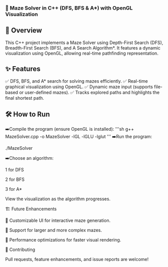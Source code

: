 ### 🏁 Maze Solver in C++ (DFS, BFS & A*) with OpenGL Visualization

## 📌 Overview

This C++ project implements a Maze Solver using Depth-First Search (DFS), Breadth-First Search (BFS), and A Search Algorithm*. It features a dynamic visualization using OpenGL, allowing real-time pathfinding representation.

## ✨ Features

✅ DFS, BFS, and A* search for solving mazes efficiently.
✅ Real-time graphical visualization using OpenGL.
✅ Dynamic maze input (supports file-based or user-defined mazes).
✅ Tracks explored paths and highlights the final shortest path.

## 🛠️ How to Run

➡️Compile the program (ensure OpenGL is installed):
'''sh
g++ MazeSolver.cpp -o MazeSolver -lGL -lGLU -lglut
'''
➡️Run the program:

./MazeSolver

➡️Choose an algorithm:

1 for DFS

2 for BFS

3 for A*

View the visualization as the algorithm progresses.

🏗️ Future Enhancements

🔹 Customizable UI for interactive maze generation.

🔹 Support for larger and more complex mazes.

🔹 Performance optimizations for faster visual rendering.

🤝 Contributing

Pull requests, feature enhancements, and issue reports are welcome!
